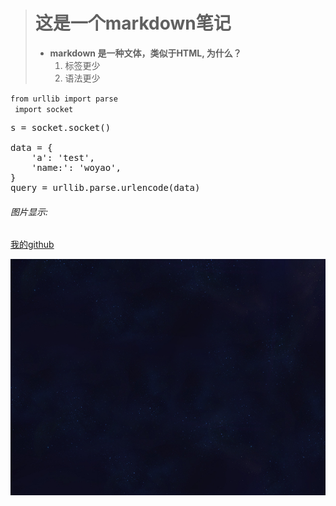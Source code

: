 > 这是一个markdown笔记
> ==
>
> * __markdown 是一种文体，类似于HTML, 为什么？__
>   1. 标签更少
>   2. 语法更少
  

`from urllib import parse`<br>
<code>
import socket
</code>
<pre>
s = socket.socket()

data = {
    'a': 'test',
    'name:': 'woyao',
}
query = urllib.parse.urlencode(data)
</pre>

###### *图片显示*:
[我的github](https://github.com/ChenWoyao)
>
>
![alt帅哥](./static/img/bg.png)